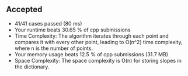 Accepted
--------

-   41/41 cases passed (80 ms)
-   Your runtime beats 30.65 % of cpp submissions
-   Time Complexity: The algorithm iterates through each point and compares it with every other point, leading to O(n^2) time complexity, where n is the number of points.
-   Your memory usage beats 12.5 % of cpp submissions (31.7 MB)
-   Space Complexity: The space complexity is O(n) for storing slopes in the dictionary.
